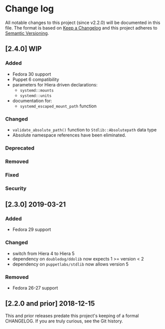 <!--
This file is part of the doubledog-systemd Puppet module.
Copyright 2018-2019 John Florian
SPDX-License-Identifier: GPL-3.0-or-later

Template

## [VERSION] DATE/WIP
### Added
### Changed
### Deprecated
### Removed
### Fixed
### Security

-->

# Change log

All notable changes to this project (since v2.2.0) will be documented in this file.  The format is based on [Keep a Changelog](http://keepachangelog.com/en/1.0.0/) and this project adheres to [Semantic Versioning](http://semver.org).

## [2.4.0] WIP
### Added
- Fedora 30 support
- Puppet 6 compatibility
- parameters for Hiera driven declarations:
    - `systemd::mounts`
    - `systemd::units`
- documentation for:
    - `systemd_escaped_mount_path` function
### Changed
- `validate_absolute_path()` function to `Stdlib::Absolutepath` data type
- Absolute namespace references have been eliminated.
### Deprecated
### Removed
### Fixed
### Security

## [2.3.0] 2019-03-21
### Added
- Fedora 29 support
### Changed
- switch from Hiera 4 to Hiera 5
- dependency on `doubledog/ddolib` now expects 1 >= version < 2
- dependency on `puppetlabs/stdlib` now allows version 5
### Removed
- Fedora 26-27 support

## [2.2.0 and prior] 2018-12-15

This and prior releases predate this project's keeping of a formal CHANGELOG.  If you are truly curious, see the Git history.
